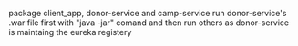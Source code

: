 package client_app, donor-service and camp-service
run donor-service's .war file first with "java -jar" comand and then run others as donor-service is maintaing the eureka registery
